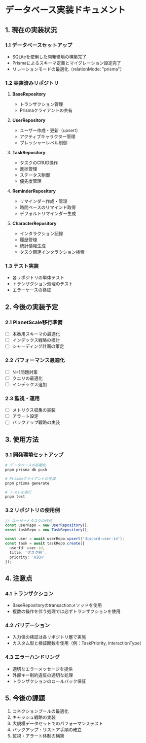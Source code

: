 # データベース実装ドキュメント

## 1. 現在の実装状況

### 1.1 データベースセットアップ
- SQLiteを使用した開発環境の構築完了
- Prismaによるスキーマ定義とマイグレーション設定完了
- リレーションモードの最適化（relationMode: "prisma"）

### 1.2 実装済みリポジトリ
1. **BaseRepository**
   - トランザクション管理
   - Prismaクライアントの共有

2. **UserRepository**
   - ユーザー作成・更新（upsert）
   - アクティブキャラクター管理
   - プレッシャーレベル制御

3. **TaskRepository**
   - タスクのCRUD操作
   - 進捗管理
   - ステータス制御
   - 優先度管理

4. **ReminderRepository**
   - リマインダー作成・管理
   - 時間ベースのリマインド取得
   - デフォルトリマインダー生成

5. **CharacterRepository**
   - インタラクション記録
   - 履歴管理
   - 統計情報生成
   - タスク関連インタラクション検索

### 1.3 テスト実装
- 各リポジトリの単体テスト
- トランザクション処理のテスト
- エラーケースの検証

## 2. 今後の実装予定

### 2.1 PlanetScale移行準備
- [ ] 本番用スキーマの最適化
- [ ] インデックス戦略の検討
- [ ] シャーディング計画の策定

### 2.2 パフォーマンス最適化
- [ ] N+1問題対策
- [ ] クエリの最適化
- [ ] インデックス追加

### 2.3 監視・運用
- [ ] メトリクス収集の実装
- [ ] アラート設定
- [ ] バックアップ戦略の実装

## 3. 使用方法

### 3.1 開発環境セットアップ
```bash
# データベースの初期化
pnpm prisma db push

# Prismaクライアントの生成
pnpm prisma generate

# テストの実行
pnpm test
```

### 3.2 リポジトリの使用例
```typescript
// ユーザーとタスクの作成
const userRepo = new UserRepository();
const taskRepo = new TaskRepository();

const user = await userRepo.upsert('discord-user-id');
const task = await taskRepo.create({
  userId: user.id,
  title: 'タスク例',
  priority: 'HIGH'
});
```

## 4. 注意点

### 4.1 トランザクション
- BaseRepositoryのtransactionメソッドを使用
- 複数の操作を伴う処理では必ずトランザクションを使用

### 4.2 バリデーション
- 入力値の検証は各リポジトリ層で実施
- カスタム型と検証関数を使用（例：TaskPriority, InteractionType）

### 4.3 エラーハンドリング
- 適切なエラーメッセージを提供
- 外部キー制約違反の適切な処理
- トランザクションのロールバック保証

## 5. 今後の課題
1. コネクションプールの最適化
2. キャッシュ戦略の実装
3. 大規模データセットでのパフォーマンステスト
4. バックアップ・リストア手順の確立
5. 監視・アラート体制の構築